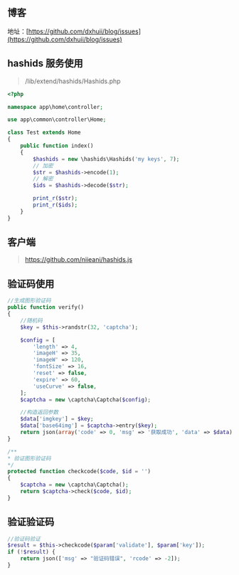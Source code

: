## 博客

地址：[https://github.com/dxhuii/blog/issues](https://github.com/dxhuii/blog/issues)

## hashids 服务使用

> /lib/extend/hashids/Hashids.php

```php
<?php

namespace app\home\controller;

use app\common\controller\Home;

class Test extends Home
{
    public function index()
    {
        $hashids = new \hashids\Hashids('my keys', 7);
        // 加密  
        $str = $hashids->encode(1);
        // 解密  
        $ids = $hashids->decode($str);

        print_r($str);
        print_r($ids);
    }
}
```
## 客户端

> https://github.com/niieani/hashids.js

## 验证码使用
```php
//生成图形验证码
public function verify()
{
    //随机码
    $key = $this->randstr(32, 'captcha');

    $config = [
        'length' => 4,
        'imageH' => 35,
        'imageW' => 120,
        'fontSize' => 16,
        'reset' => false,
        'expire' => 60,
        'useCurve' => false,
    ];
    $captcha = new \captcha\Captcha($config);

    //构造返回参数
    $data['imgkey'] = $key;
    $data['base64img'] = $captcha->entry($key);
    return json(array('code' => 0, 'msg' => '获取成功', 'data' => $data));
}

/**
* 验证图形验证码
*/
protected function checkcode($code, $id = '')
{
    $captcha = new \captcha\Captcha();
    return $captcha->check($code, $id);
}
```
## 验证验证码
```php
//验证码验证
$result = $this->checkcode($param['validate'], $param['key']);
if (!$result) {
    return json(['msg' => "验证码错误", 'rcode' => -2]);
}
```
